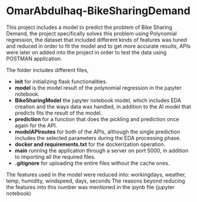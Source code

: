 # OmarAbdulhaq-BikeSharingDemand

This project includes a model to predict the problem of Bike Sharing Demand, the project specifically solves this problem using Polynomial regression, the dataset that included different kinds of features was tuned and reduced in order to fit the model and to get more accurate results, APIs were later on added into the project in order to test the data using POSTMAN application.

The folder includes different files,
- **__init__** for initializing flask functionalities.
- **model** is the model result of the polynomial regression in the jupyter notebook.
- **BikeSharingModel** the jupyter notebook model, which includes EDA creation and the ways data was handled, in addition to the AI model that predicts fits the result of the model.
- **prediction** for a function that does the pickling and prediction once again for the API.
- **modelAPIroutes** for both of the APIs, although the single prediction includes the selected parameters during the EDA processing phase.
- **docker and requirements.txt** for the dockerization operation.
- **main** running the application through a server on port 5000, in addition to importing all the required files.
- **.gitignore** for uploading the entire files without the cache ones.

The features used in the model were reduced into: workingdays, weather, temp, humidity, windspeed, days, seconds
The reasons beyond reducing the features into this number was mentioned in the ipynb file (jupyter notebook)
